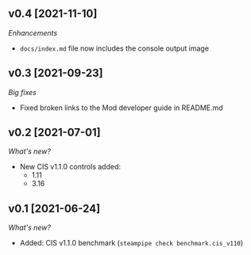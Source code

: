 ## v0.4 [2021-11-10]

_Enhancements_

- `docs/index.md` file now includes the console output image

## v0.3 [2021-09-23]

_Big fixes_

- Fixed broken links to the Mod developer guide in README.md

## v0.2 [2021-07-01]

_What's new?_

- New CIS v1.1.0 controls added:
  - 1.11
  - 3.16

## v0.1 [2021-06-24]

_What's new?_

- Added: CIS v1.1.0 benchmark (`steampipe check benchmark.cis_v110`)
